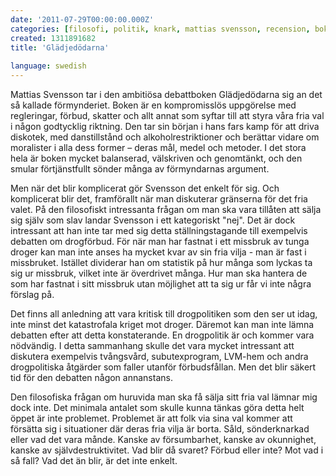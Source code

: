 ```yaml
---
date: '2011-07-29T00:00:00.000Z'
categories: [filosofi, politik, knark, mattias svensson, recension, bok, tankar]
created: 1311891682
title: 'Glädjedödarna'
 
language: swedish
---
```


Mattias Svensson tar i den ambitiösa debattboken Glädjedödarna sig an det så kallade förmynderiet. Boken är en kompromisslös uppgörelse med regleringar, förbud, skatter och allt annat som syftar till att styra våra fria val i någon godtycklig riktning. Den tar sin början i hans fars kamp för att driva diskotek, med danstillstånd och alkoholrestriktioner och berättar vidare om moralister i alla dess former – deras mål, medel och metoder. I det stora hela är boken mycket balanserad, välskriven och genomtänkt, och den smular förtjänstfullt sönder många av förmyndarnas argument.

Men när det blir komplicerat gör Svensson det enkelt för sig. Och komplicerat blir det, framförallt när man diskuterar gränserna för det fria valet. På den filosofiskt intressanta frågan om man ska vara tillåten att sälja sig själv som slav landar Svensson i ett kategoriskt "nej". Det är dock intressant att han inte tar med sig detta ställningstagande till exempelvis debatten om drogförbud. För när man har fastnat i ett missbruk av tunga droger kan man inte anses ha mycket kvar av sin fria vilja - man är fast i missbruket. Istället dividerar han om statistik på hur många som lyckas ta sig ur missbruk, vilket inte är överdrivet många. Hur man ska hantera de som har fastnat i sitt missbruk utan möjlighet att ta sig ur får vi inte några förslag på.

Det finns all anledning att vara kritisk till drogpolitiken som den ser ut idag, inte minst det katastrofala kriget mot droger. Däremot kan man inte lämna debatten efter att detta konstaterande. En drogpolitik är och kommer vara nödvändig. I detta sammanhang skulle det vara mycket intressant att diskutera exempelvis tvångsvård, subutexprogram, LVM-hem och andra drogpolitiska åtgärder som faller utanför förbudsfållan. Men det blir säkert tid för den debatten någon annanstans.

Den filosofiska frågan om huruvida man ska få sälja sitt fria val lämnar mig dock inte. Det minimala antalet som skulle kunna tänkas göra detta helt öppet är inte problemet. Problemet är att folk via sina val kommer att försätta sig i situationer där deras fria vilja är borta. Såld, sönderknarkad eller vad det vara månde. Kanske av försumbarhet, kanske av okunnighet, kanske av självdestruktivitet. Vad blir då svaret? Förbud eller inte? Mot vad i så fall? Vad det än blir, är det inte enkelt.

